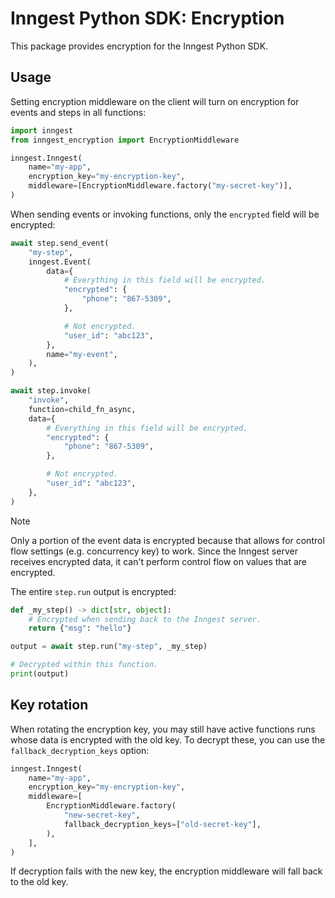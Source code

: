 # Inngest Python SDK: Encryption

This package provides encryption for the Inngest Python SDK.

## Usage

Setting encryption middleware on the client will turn on encryption for events and steps in all functions:

```py
import inngest
from inngest_encryption import EncryptionMiddleware

inngest.Inngest(
    name="my-app",
    encryption_key="my-encryption-key",
    middleware=[EncryptionMiddleware.factory("my-secret-key")],
)
```

When sending events or invoking functions, only the `encrypted` field will be encrypted:

```py
await step.send_event(
    "my-step",
    inngest.Event(
        data={
            # Everything in this field will be encrypted.
            "encrypted": {
                "phone": "867-5309",
            },

            # Not encrypted.
            "user_id": "abc123",
        },
        name="my-event",
    ),
)

await step.invoke(
    "invoke",
    function=child_fn_async,
    data={
        # Everything in this field will be encrypted.
        "encrypted": {
            "phone": "867-5309",
        },

        # Not encrypted.
        "user_id": "abc123",
    },
)
```

> [!NOTE]  
> Only a portion of the event data is encrypted because that allows for control flow settings (e.g. concurrency key) to work. Since the Inngest server receives encrypted data, it can't perform control flow on values that are encrypted.

The entire `step.run` output is encrypted:

```py
def _my_step() -> dict[str, object]:
    # Encrypted when sending back to the Inngest server.
    return {"msg": "hello"}

output = await step.run("my-step", _my_step)

# Decrypted within this function.
print(output)
```

## Key rotation

When rotating the encryption key, you may still have active functions runs whose data is encrypted with the old key. To decrypt these, you can use the `fallback_decryption_keys` option:

```py
inngest.Inngest(
    name="my-app",
    encryption_key="my-encryption-key",
    middleware=[
        EncryptionMiddleware.factory(
            "new-secret-key",
            fallback_decryption_keys=["old-secret-key"],
        ),
    ],
)
```

If decryption fails with the new key, the encryption middleware will fall back to the old key.
